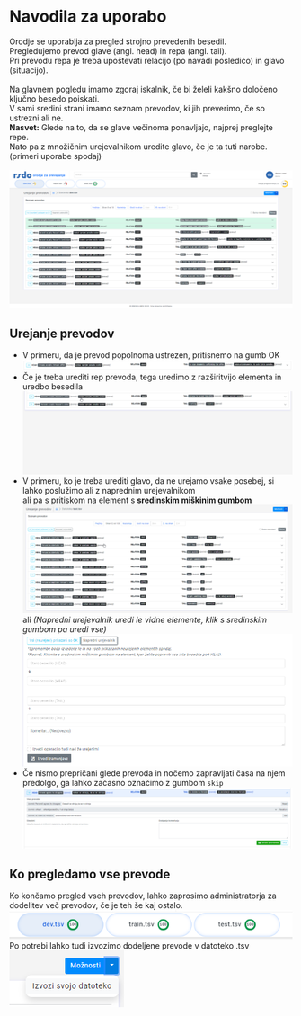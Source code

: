 # Navodila za uporabo
Orodje se uporablja za pregled strojno prevedenih besedil.<br>
Pregledujemo prevod glave (angl. head) in repa (angl. tail).<br>
Pri prevodu repa je treba upoštevati relacijo (po navadi posledico) in glavo (situacijo).
<br><br>
Na glavnem pogledu imamo zgoraj iskalnik, če bi želeli kakšno določeno ključno besedo poiskati.<br>
V sami sredini strani imamo seznam prevodov, ki jih preverimo, če so ustrezni ali ne.<br>
**Nasvet:** Glede na to, da se glave večinoma ponavljajo, najprej preglejte repe.<br>
Nato pa z množičnim urejevalnikom uredite glavo, če je ta tuti narobe. (primeri uporabe spodaj)<br>
<br>
 ![main view](../images/mainView.png)
## Urejanje prevodov
- V primeru, da je prevod popolnoma ustrezen, pritisnemo na gumb OK<br>
 ![main view](../images/okTranslation.gif)
- Če je treba urediti rep prevoda, tega uredimo z razširitvijo elementa in uredbo besedila
  ![main view](../images/editExample.gif)
- V primeru, ko je treba urediti glavo, da ne urejamo vsake posebej, si lahko poslužimo ali z naprednim urejevalnikom
<br>ali pa s pritiskom na element s **sredinskim miškinim gumbom**
 ![main view](../images/editingMultipleHeads.gif)
ali _(Napredni urejevalnik uredi le vidne elemente, klik s sredinskim gumbom pa uredi vse)_<br>
  <img src="../images/napredniUrejevalnik.png" alt="a" width="700"/>
- Če nismo prepričani glede prevoda in nočemo zapravljati časa na njem predolgo, ga lahko začasno označimo z gumbom `skip`
 ![main view](../images/skipExample.gif)

## Ko pregledamo vse prevode
Ko končamo pregled vseh prevodov, lahko zaprosimo administratorja za dodelitev več prevodov, če je teh še kaj ostalo.<br>
![main view](../images/doneAll.png)
<br>Po potrebi lahko tudi izvozimo dodeljene prevode v datoteko .tsv
<br>
![main view](../images/export1.png)